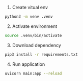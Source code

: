 1. Create vitual env

```bash
python3 -m venv .venv
```

2. Activate environment

```bash
source .venv/bin/activate
```

3. Download dependency

```bash
pip3 install -r requirements.txt
```

4. Run application

```bash
uvicorn main:app --reload
```
